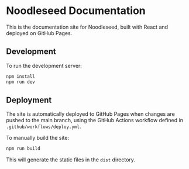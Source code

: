 # Noodleseed Documentation

This is the documentation site for Noodleseed, built with React and deployed on GitHub Pages.

## Development

To run the development server:

```bash
npm install
npm run dev
```

## Deployment

The site is automatically deployed to GitHub Pages when changes are pushed to the main branch, using the GitHub Actions workflow defined in `.github/workflows/deploy.yml`.

To manually build the site:

```bash
npm run build
```

This will generate the static files in the `dist` directory.

